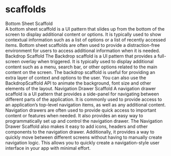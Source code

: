 # scaffolds
Bottom Sheet Scaffold  
A bottom sheet scaffold is a UI pattern that slides up from the bottom of the screen to display additional content or options. It is typically used to show contextual information such as a list of options or a list of recently accessed items. Bottom sheet scaffolds are often used to provide a distraction-free environment for users to access additional information when it is needed.
Backdrop Scaffold
The Backdrop scaffold is a UI pattern that provides a full-screen overlay when triggered. It is typically used to display additional content such as a menu, search bar, or other options related to the main content on the screen. The backdrop scaffold is useful for providing an extra layer of context and options to the user. You can also use the BackdropScaffold API to animate the background, font size and other elements of the layout.
Navigation Drawer Scaffold
A navigation drawer scaffold is a UI pattern that provides a side-panel for navigating between different parts of the application. It is commonly used to provide access to an application’s top-level navigation items, as well as any additional content. Navigation drawers are often used to provide quick access to important content or features when needed. It also provides an easy way to programmatically set up and control the navigation drawer. The Navigation Drawer Scaffold also makes it easy to add icons, headers and other components to the navigation drawer. Additionally, it provides a way to quickly move between different screens without having to manually create navigation logic. This allows you to quickly create a navigation-style user interface in your app with minimal effort.
